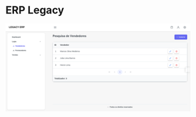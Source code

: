 # ERP Legacy

 ![alt text](https://github.com/FireXtz/ErpSystem/blob/main/Screenshot%202023-01-19%20at%2019-59-06%20Legacy.png)